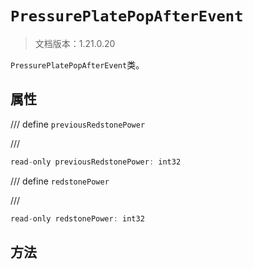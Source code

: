 # `PressurePlatePopAfterEvent`

> 文档版本：1.21.0.20

`PressurePlatePopAfterEvent`类。

## 属性

/// define
`previousRedstonePower`


///

```js
read-only previousRedstonePower: int32
```


/// define
`redstonePower`


///

```js
read-only redstonePower: int32
```


## 方法
